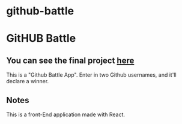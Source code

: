 # github-battle

GitHUB Battle
========

#### 

## You can see the final project [here](https://github-battle-82bb6.firebaseapp.com//)

This is a "Github Battle App". Enter in two Github usernames, and it'll declare a winner.

## Notes
This is a front-End application made with React.
